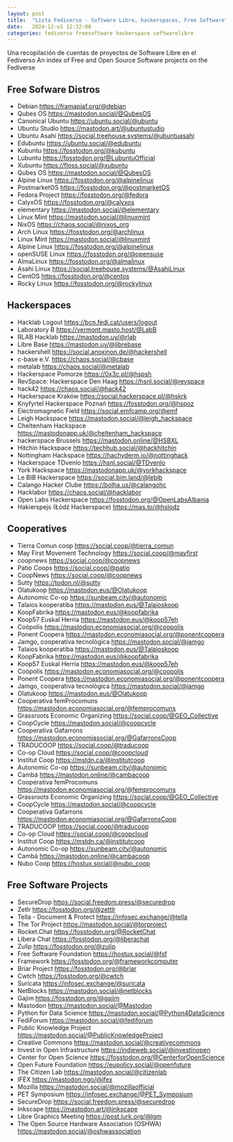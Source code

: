 ```yaml
---
layout: post
title:  "Lista Fediverso - Software Libre, hackerspaces, Free Software"
date:   2024-12-o1 12:32:00
categories: fediverso freesoftware hackerspace softwarelibre
---
```


Una recopilación de cuentas de proyectos de Software Libre en el Fediverso
An index of Free and Open Source Software projects on the Fediverse

## Free Sofware Distros

* Debian https://framapiaf.org/@debian
* Qubes OS https://mastodon.social/@QubesOS
* Canonical Ubuntu https://ubuntu.social/@ubuntu
* Ubuntu Studio https://mastodon.art/@ubuntustudio
* Ubuntu Asahi https://social.treehouse.systems/@ubuntuasahi
* Edubuntu https://ubuntu.social/@edubuntu
* Kubuntu https://fosstodon.org/@kubuntu
* Lubuntu https://fosstodon.org/@LubuntuOfficial
* Xubuntu https://floss.social/@xubuntu
* Qubes OS https://mastodon.social/@QubesOS
* Alpine Linux https://fosstodon.org/@alpinelinux
* PostmarketOS https://fosstodon.org/@postmarketOS
* Fedora Project https://fosstodon.org/@fedora
* CalyxOS https://fosstodon.org/@calyxos
* elementary https://mastodon.social/@elementary
* Linux Mint https://mastodon.social/@linuxmint
* NixOS https://chaos.social/@nixos_org
* Arch Linux https://fosstodon.org/@archlinux
* Linux Mint https://mastodon.social/@linuxmint
* Alpine Linux https://fosstodon.org/@alpinelinux
* openSUSE Linux https://fosstodon.org/@opensuse
* AlmaLinux https://fosstodon.org/@almalinux
* Asahi Linux https://social.treehouse.systems/@AsahiLinux
* CentOS https://fosstodon.org/@centos
* Rocky Linux https://fosstodon.org/@rockylinux
  
## Hackerspaces

* Hacklab Logout https://bcn.fedi.cat/users/logout
* Laboratory B https://vermont.masto.host/@LabB
* RLAB Hacklab https://mastodon.uy/@rlab
* Libre Base https://mastodon.uy/@librebase
* hackershell https://social.anoxinon.de/@hackershell
* c-base e.V. https://chaos.social/@cbase
* metalab https://chaos.social/@metalab
* Hackerspace Pomorze https://0x3c.pl/@hspsh
* RevSpace: Hackerspace Den Haag https://hsnl.social/@revspace
* hack42 https://chaos.social/@hack42
* Hackerspace Kraków https://social.hackerspace.pl/@hskrk
* Knyfyrtel Hackerspace Poznań https://fosstodon.org/@hspoz
* Electromagnetic Field https://social.emfcamp.org/@emf
* Leigh Hackspace https://mastodon.social/@leigh_hackspace
* Cheltenham Hackspace https://mastodonapp.uk/@cheltenham_hackspace
* hackerspace Brussels https://mastodon.online/@HSBXL
* Hitchin Hackspace https://techhub.social/@hackhitchin
* Nottingham Hackspace https://hachyderm.io/@nottinghack
* Hackerspace TDvenlo https://hsnl.social/@TDvenlo
* York Hackspace https://mastodonapp.uk/@yorkhackspace
* Le BIB Hackerspace https://social.bim.land/@lebib
* Calango Hacker Clube https://bolha.us/@calangohc
* Hacklabor https://chaos.social/@hacklabor
* Open Labs Hackerspace https://fosstodon.org/@OpenLabsAlbania
* Hakierspejs (Łódź Hackerspace) https://mas.to/@hslodz

## Cooperatives


* Tierra Comun coop https://social.coop/@tierra_comun
* May First Movement Technology https://social.coop/@mayfirst
* coopnews https://social.coop/@coopnews
* Patio Coops https://social.coop/@patio
* CoopNews https://social.coop/@coopnews
* Sutty https://todon.nl/@sutty
* Olatukoop https://mastodon.eus/@Olatukoop
* Autonomic Co-op https://sunbeam.city/@autonomic
* Talaios kooperatiba https://mastodon.eus/@Talaioskoop
* KoopFabrika https://mastodon.eus/@koopfabrika
* Koop57 Euskal Herria https://mastodon.eus/@koop57eh
* Coòpolis https://mastodon.economiasocial.org/@coopolis
* Ponent Coopera https://mastodon.economiasocial.org/@ponentcoopera
* Jamgo, cooperativa tecnològica https://mastodon.social/@jamgo
* Talaios kooperatiba https://mastodon.eus/@Talaioskoop
* KoopFabrika https://mastodon.eus/@koopfabrika
* Koop57 Euskal Herria https://mastodon.eus/@koop57eh
* Coòpolis https://mastodon.economiasocial.org/@coopolis
* Ponent Coopera https://mastodon.economiasocial.org/@ponentcoopera
* Jamgo, cooperativa tecnològica https://mastodon.social/@jamgo
* Olatukoop https://mastodon.eus/@Olatukoop	
* Cooperativa femProcomuns https://mastodon.economiasocial.org/@femprocomuns
* Grassroots Economic Organizing https://social.coop/@GEO_Collective
* CoopCycle https://mastodon.social/@coopcycle
* Cooperativa Gafarrons https://mastodon.economiasocial.org/@GafarronsCoop 
* TRADUCOOP https://social.coop/@traducoop
* Co-op Cloud https://social.coop/@coopcloud
* Institut Coop https://mstdn.ca/@institutcoop
* Autonomic Co-op https://sunbeam.city/@autonomic
* Cambá https://mastodon.online/@cambacoop
* Cooperativa femProcomuns https://mastodon.economiasocial.org/@femprocomuns
* Grassroots Economic Organizing https://social.coop/@GEO_Collective
* CoopCycle https://mastodon.social/@coopcycle
* Cooperativa Gafarrons https://mastodon.economiasocial.org/@GafarronsCoop 
* TRADUCOOP https://social.coop/@traducoop
* Co-op Cloud https://social.coop/@coopcloud
* Institut Coop https://mstdn.ca/@institutcoop
* Autonomic Co-op https://sunbeam.city/@autonomic
* Cambá https://mastodon.online/@cambacoop
* Nubo Coop https://hostux.social/@nubo_coop

## Free Software Projects

* SecureDrop https://social.freedom.press/@securedrop
* Zetlr https://fosstodon.org/@zettlr
* Tella - Document & Protect https://infosec.exchange/@tella
* The Tor Project https://mastodon.social/@torproject
* Rocket.Chat https://fosstodon.org/@RocketChat
* Libera Chat https://fosstodon.org/@liberachat
* Zulip https://fosstodon.org/@zulip
* Free Software Foundation https://hostux.social/@fsf
* Framework https://fosstodon.org/@frameworkcomputer
* Briar Project https://fosstodon.org/@briar
* Cwtch https://fosstodon.org/@cwtch
* Suricata https://infosec.exchange/@suricata
* NetBlocks https://mastodon.social/@netblocks
* Gajim https://fosstodon.org/@gajim
* Mastodon https://mastodon.social/@Mastodon
* Python for Data Science https://mastodon.social/@Python4DataScience
* FediForum https://mastodon.social/@fediforum
* Public Knowledge Project https://mastodon.social/@PublicKnowledgeProject
* Creative Commons https://mastodon.social/@creativecommons
* Invest in Open Infrastructure https://indieweb.social/@investinopen
* Center for Open Science https://fosstodon.org/@CenterforOpenScience
* Open Future Foundation https://eupolicy.social/@openfuture
* The Citizen Lab https://mastodon.social/@citizenlab
* IFEX https://mastodon.ngo/@ifex
* Mozilla https://mastodon.social/@mozillaofficial
* PET Symposium https://infosec.exchange/@PET_Symposium
* SecureDrop https://social.freedom.press/@securedrop
* Inkscape https://mastodon.art/@inkscape
* Libre Graphics Meeting https://post.lurk.org/@lgm
* The Open Source Hardware Association (OSHWA) https://mastodon.social/@oshwassociation




